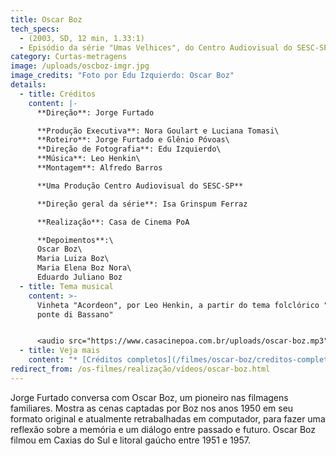 ```yaml
---
title: Oscar Boz
tech_specs:
  - (2003, SD, 12 min, 1.33:1)
  - Episódio da série "Umas Velhices", do Centro Audiovisual do SESC-SP
category: Curtas-metragens
image: /uploads/oscboz-imgr.jpg
image_credits: "Foto por Edu Izquierdo: Oscar Boz"
details:
  - title: Créditos
    content: |-
      **Direção**: Jorge Furtado

      **Produção Executiva**: Nora Goulart e Luciana Tomasi\
      **Roteiro**: Jorge Furtado e Glênio Póvoas\
      **Direção de Fotografia**: Edu Izquierdo\
      **Música**: Leo Henkin\
      **Montagem**: Alfredo Barros

      **Uma Produção Centro Audiovisual do SESC-SP**

      **Direção geral da série**: Isa Grinspum Ferraz

      **Realização**: Casa de Cinema PoA

      **Depoimentos**:\
      Oscar Boz\
      Maria Luiza Boz\
      Maria Elena Boz Nora\
      Eduardo Juliano Boz
  - title: Tema musical
    content: >-
      V﻿inheta "Acordeon", por Leo Henkin, a partir do tema folclórico "Sul
      ponte di Bassano"


      <audio src="https://www.casacinepoa.com.br/uploads/oscar-boz.mp3" controls />
  - title: Veja mais
    content: "* [Créditos completos](/filmes/oscar-boz/creditos-completos)"
redirect_from: /os-filmes/realização/vídeos/oscar-boz.html
---
```

Jorge Furtado conversa com Oscar Boz, um pioneiro nas filmagens familiares. Mostra as cenas captadas por Boz nos anos 1950 em seu formato original e atualmente retrabalhadas em computador, para fazer uma reflexão sobre a memória e um diálogo entre passado e futuro. Oscar Boz filmou em Caxias do Sul e litoral gaúcho entre 1951 e 1957.
